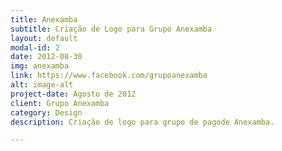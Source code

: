 ```yaml
---
title: Anexamba
subtitle: Criação de Logo para Grupo Anexamba
layout: default
modal-id: 2
date: 2012-08-30
img: anexamba
link: https://www.facebook.com/grupoanexamba
alt: image-alt
project-date: Agosto de 2012
client: Grupo Anexamba
category: Design
description: Criação de logo para grupo de pagode Anexamba.

---
```

